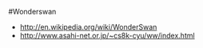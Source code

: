 #Wonderswan

* http://en.wikipedia.org/wiki/WonderSwan
* http://www.asahi-net.or.jp/~cs8k-cyu/ww/index.html


